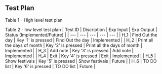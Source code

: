 ## Test Plan
Table 1 - High level test plan

Table 2 - low level test plan
| Test ID | Discription | Exp Input | Exp Output | Status (Implemented/Future) |
| --- | --- | --- | --- | --- |
| H_1 | Find Out the day | Key '1' is pressed  | Find Out the day | Implemented |
| H_2 | Print all the days of month | Key '2' is pressed  | Print all the days of month | Implemented |
| H_3 | Add note | Key '3' is pressed  | Add note | Implemented |
| H_4 | Exit | Key '4' is pressed  | Exit | Implemented |
| H_5 | Show festivals | Key '5' is pressed  | Show festivals | Future |
| H_6 | TO DO list | Key '6' is pressed  | TO DO list | Future |
